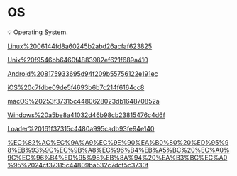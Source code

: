 # OS

<aside>
💡 Operating System.

</aside>

[Linux%2006144fd8a60245b2abd26acfaf623825](Linux%2006144fd8a60245b2abd26acfaf623825)

[Unix%20f9546bb6460f4883982ef621f689a410](Unix%20f9546bb6460f4883982ef621f689a410)

[Android%208175933695d94f209b55756122e191ec](Android%208175933695d94f209b55756122e191ec)

[iOS%20c7fdbe09de5f4693b6b7c214f6164cc8](iOS%20c7fdbe09de5f4693b6b7c214f6164cc8)

[macOS%20253f37315c4480628023db164870852a](macOS%20253f37315c4480628023db164870852a)

[Windows%20a5be8a41032d46b98cb23815476c4d6f](Windows%20a5be8a41032d46b98cb23815476c4d6f)

[Loader%20161f37315c4480a995cadb93fe94e140](Loader%20161f37315c4480a995cadb93fe94e140)

[%EC%82%AC%EC%9A%A9%EC%9E%90%EA%B0%80%20%ED%95%98%EB%93%9C%EC%9B%A8%EC%96%B4%EB%A5%BC%20%EC%A0%9C%EC%96%B4%ED%95%98%EB%8A%94%20%EA%B3%BC%EC%A0%95%2024cf37315c44809ba532c7dcf5c3730f](%EC%82%AC%EC%9A%A9%EC%9E%90%EA%B0%80%20%ED%95%98%EB%93%9C%EC%9B%A8%EC%96%B4%EB%A5%BC%20%EC%A0%9C%EC%96%B4%ED%95%98%EB%8A%94%20%EA%B3%BC%EC%A0%95%2024cf37315c44809ba532c7dcf5c3730f)
